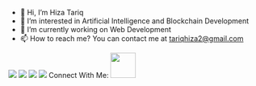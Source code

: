 - 👋 Hi, I’m Hiza Tariq
- 👀 I’m interested in Artificial Intelligence and Blockchain Development
- 🌱 I’m currently working on Web Development
- 📫 How to reach me?
You can contact me at tariqhiza2@gmail.com
<img src="https://github-readme-stats.vercel.app/api?username=HizaTariq&show_icons=true&theme=dark"/>
<img src="https://github-readme-stats.vercel.app/api/top-langs?username=HizaTariq&layout=compact"/>
<img src="https://github-readme-streak-stats.herokuapp.com/?user=HizaTariq"/>
<img src="https://github-readme-stats.vercel.app/api/pin/?username=HizaTariq&repo=COVID-Screening"/>
Connect With Me:
<a href="https://www.linkedin.com/in/hizatariq/">
    <img height="50" src="https://cdn2.iconfinder.com/data/icons/social-icon-3/512/social_style_3_in-306.png"/>
</a>
<!---
HizaTariq/HizaTariq is a ✨ special ✨ repository because its `README.md` (this file) appears on your GitHub profile.
You can click the Preview link to take a look at your changes.
--->
